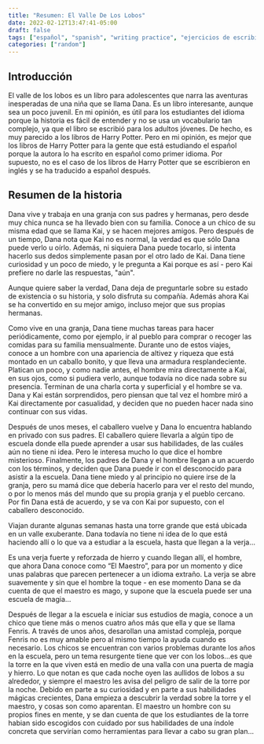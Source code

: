 ```yaml
---
title: "Resumen: El Valle De Los Lobos"
date: 2022-02-12T13:47:41-05:00
draft: false
tags: ["español", "spanish", "writing practice", "ejercicios de escribir"]
categories: ["random"]
---
```


## Introducción
El valle de los lobos es un libro para adolescentes que narra las
aventuras inesperadas de una niña que se llama Dana. Es un libro interesante,
aunque sea un poco juvenil. En mi opinión, es útil para los estudiantes del
idioma porque la historia es fácil de entender y no se usa un vocabulario tan
complejo, ya que el libro se escribió para los adultos jóvenes. De hecho, es muy
parecido a los libros de Harry Potter. Pero en mi opinión, es mejor que los
libros de Harry Potter para la gente que está estudiando el español porque la
autora lo ha escrito en español como primer idioma. Por supuesto, no es el caso
de los libros de Harry Potter que se escribieron en inglés y se ha traducido a
español después.

## Resumen de la historia
Dana vive y trabaja en una granja con sus padres y
hermanas, pero desde muy chica nunca se ha llevado bien con su familia. Conoce a
un chico de su misma edad que se llama Kai, y se hacen mejores amigos. Pero
después de un tiempo, Dana nota que Kai no es normal, la verdad es que sólo Dana
puede verlo u oírlo. Además, ni siquiera Dana puede tocarlo, si intenta hacerlo
sus dedos simplemente pasan por el otro lado de Kai. Dana tiene curiosidad y un
poco de miedo, y le pregunta a Kai porque es así - pero Kai prefiere no darle
las respuestas, "aún".

Aunque quiere saber la verdad, Dana deja de preguntarle sobre su estado de
existencia o su historia, y solo disfruta su compañía. Además ahora Kai se ha
convertido en su mejor amigo, incluso mejor que sus propias hermanas. 

Como vive en una granja, Dana tiene muchas tareas para hacer periódicamente,
como por ejemplo, ir al pueblo para comprar o recoger las comidas para su
familia mensualmente. Durante uno de estos viajes, conoce a un hombre con una
apariencia de altivez y riqueza que está montado en un caballo bonito, y que
lleva una armadura resplandeciente. Platican un poco, y como nadie antes, el
hombre mira directamente a Kai, en sus ojos, como si pudiera verlo, aunque
todavía no dice nada sobre su presencia. Terminan de una charla corta y
superficial y el hombre se va. Dana y Kai están sorprendidos, pero piensan que
tal vez el hombre miró a Kai directamente por casualidad, y deciden que no
pueden hacer nada sino continuar con sus vidas.

Después de unos meses, el caballero vuelve y Dana lo encuentra hablando en
privado con sus padres. El caballero quiere llevarla a algún tipo de escuela
donde ella puede aprender a usar sus habilidades, de las cuáles aún no tiene ni
idea. Pero le interesa mucho lo que dice el hombre misterioso. Finalmente, los
padres de Dana y el hombre llegan a un acuerdo con los términos, y deciden que
Dana puede ir con el desconocido para asistir a la escuela. Dana tiene miedo y
al principio no quiere irse de la granja, pero su mamá dice que debería hacerlo
para ver el resto del mundo, o por lo menos más del mundo que su propia granja y
el pueblo cercano. Por fin Dana está de acuerdo, y se va con Kai por supuesto,
con el caballero desconocido. 

Viajan durante algunas semanas hasta una torre grande que está ubicada en un
valle exuberante. Dana todavía no tiene ni idea de lo que está haciendo allí o
lo que va a estudiar a la escuela, hasta que llegan a la verja...

Es una verja fuerte y reforzada de hierro y cuando llegan allí, el hombre, que
ahora Dana conoce como “El Maestro”, para por un momento y dice unas palabras
que parecen pertenecer a un idioma extraño. La verja se abre suavemente y sin
que el hombre la toque - en ese momento Dana se da cuenta de que el maestro es
mago, y supone que la escuela puede ser una escuela de magia…

Después de llegar a la escuela e iniciar sus estudios de magia, conoce a un
chico que tiene más o menos cuatro años más que ella y que se llama Fenris. A
través de unos años, desarollan una amistad compleja, porque Fenris no es muy
amable pero al mismo tiempo la ayuda cuando es necesario. Los chicos se
encuentran con varios problemas durante los años en la escuela, pero un tema
resurgente tiene que ver con los lobos…es que la torre en la que viven está en
medio de una valla con una puerta de magia y hierro. Lo que notan es que cada
noche oyen las aullidos de lobos a su alrededor, y siempre el maestro les avisa
del peligro de salir de la torre por la noche. Debido en parte a su curiosidad y
en parte a sus habilidades mágicas crecientes, Dana empieza a descubrir la
verdad sobre la torre y el maestro, y cosas son como aparentan. El maestro un
hombre con su propios fines en mente, y se dan cuenta de que los estudiantes de
la torre habian sido escogidos con cuidado por sus habilidades de una índole
concreta que servirían como herramientas para llevar a cabo su gran plan...
